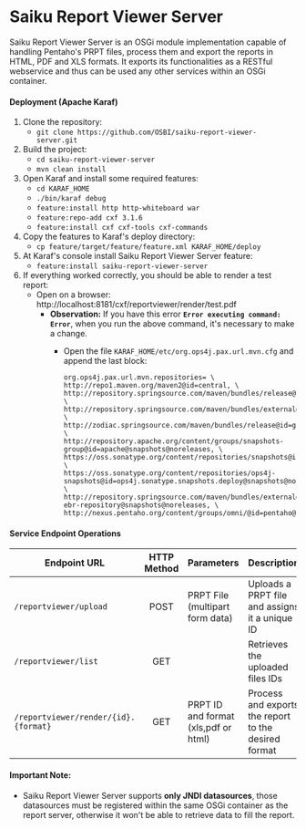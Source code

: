 # Saiku Report Viewer Server

Saiku Report Viewer Server is an OSGi module implementation capable of handling Pentaho's PRPT files, process them and export the reports in HTML, PDF and XLS formats. It exports its functionalities as a RESTful webservice and thus can be used any other services within an OSGi container.

#### Deployment (Apache Karaf)

1. Clone the repository:
    - `git clone https://github.com/OSBI/saiku-report-viewer-server.git`
2. Build the project:
    - `cd saiku-report-viewer-server`
    - `mvn clean install`
3. Open Karaf and install some required features:
    - `cd KARAF_HOME`
    - `./bin/karaf debug`
    - `feature:install http http-whiteboard war`
    - `feature:repo-add cxf 3.1.6`
    - `feature:install cxf cxf-tools cxf-commands`
4. Copy the features to Karaf's deploy directory:
    - `cp feature/target/feature/feature.xml KARAF_HOME/deploy`
5. At Karaf's console install Saiku Report Viewer Server feature:
    - `feature:install saiku-report-viewer-server`
6. If everything worked correctly, you should be able to render a test report:
    - Open on a browser: http://localhost:8181/cxf/reportviewer/render/test.pdf
        - **Observation:** If you have this error **`Error executing command: Error`**, when you run the above command, it's necessary to make a change.
            - Open the file `KARAF_HOME/etc/org.ops4j.pax.url.mvn.cfg` and append the last block:

                ```
                org.ops4j.pax.url.mvn.repositories= \
                http://repo1.maven.org/maven2@id=central, \
                http://repository.springsource.com/maven/bundles/release@id=spring.ebr.release, \
                http://repository.springsource.com/maven/bundles/external@id=spring.ebr.external, \
                http://zodiac.springsource.com/maven/bundles/release@id=gemini, \
                http://repository.apache.org/content/groups/snapshots-group@id=apache@snapshots@noreleases, \
                https://oss.sonatype.org/content/repositories/snapshots@id=sonatype.snapshots.deploy@snapshots@noreleases, \
                https://oss.sonatype.org/content/repositories/ops4j-snapshots@id=ops4j.sonatype.snapshots.deploy@snapshots@noreleases, \
                http://repository.springsource.com/maven/bundles/external@id=spring-ebr-repository@snapshots@noreleases, \
                http://nexus.pentaho.org/content/groups/omni/@id=pentaho@snapshots
                ```

#### Service Endpoint Operations

Endpoint URL | HTTP Method | Parameters | Description
-------------|:-------------:|------------|------------
`/reportviewer/upload` | POST | PRPT File (multipart form data) | Uploads a PRPT file and assigns it a unique ID
`/reportviewer/list` | GET | | Retrieves the uploaded files IDs
`/reportviewer/render/{id}.{format}` | GET | PRPT ID and format (xls,pdf or html) | Process and exports the report to the desired format

#### Important Note:

- Saiku Report Viewer Server supports **only JNDI datasources**, those datasources must be registered within the same OSGi container as the report server, otherwise it won't be able to retrieve data to fill the report.
